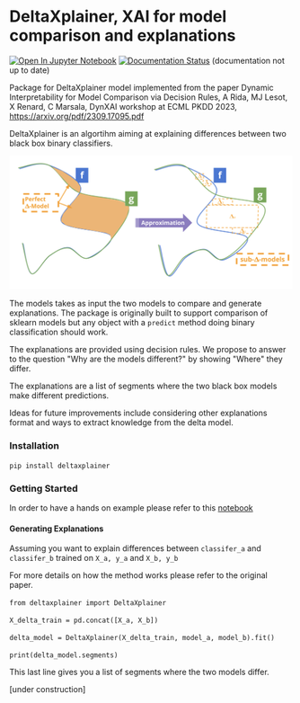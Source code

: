 # DeltaXplainer, XAI for model comparison and explanations

[![Open In Jupyter Notebook](https://img.shields.io/badge/Open%20in-Jupyter%20Notebook-orange.svg)](https://github.com/adrida/deltaxplainer/blob/master/notebooks/get_started.ipynb) [![Documentation Status](https://readthedocs.org/projects/deltaxplainer/badge/?version=latest)](https://deltaxplainer.readthedocs.io/en/latest/?badge=latest) (documentation not up to date)


Package for DeltaXplainer model implemented from the paper Dynamic Interpretability for Model Comparison via Decision Rules, A Rida, MJ Lesot, X Renard, C Marsala, DynXAI workshop at ECML PKDD 2023, https://arxiv.org/pdf/2309.17095.pdf

DeltaXplainer is an algortihm aiming at explaining differences between two black box binary classifiers.

![DeltaXplainer Schema](https://github.com/adrida/deltaxplainer/blob/master/assets/delta.png?raw=true)

The models takes as input the two models to compare and generate explanations. The package is originally built to support comparison of sklearn models but any object with a `predict` method doing binary classification should work.

The explanations are provided using decision rules. We propose to answer to the question "Why are the models different?" by showing "Where" they differ.

The explanations are a list of segments where the two black box models make different predictions.

Ideas for future improvements include considering other explanations format and ways to extract knowledge from the delta model.

### Installation

`pip install deltaxplainer`

### Getting Started

In order to have a hands on example please refer to this [notebook](https://github.com/adrida/deltaxplainer/blob/master/notebooks/get_started.ipynb)

#### Generating Explanations

Assuming you want to explain differences between `classifer_a` and `classifer_b` trained on `X_a, y_a` and `X_b, y_b`

For more details on how the method works please refer to the original paper.

`from deltaxplainer import DeltaXplainer`

`X_delta_train = pd.concat([X_a, X_b])`

`delta_model = DeltaXplainer(X_delta_train, model_a, model_b).fit()`

`print(delta_model.segments)`

This last line gives you a list of segments where the two models differ.



[under construction]

